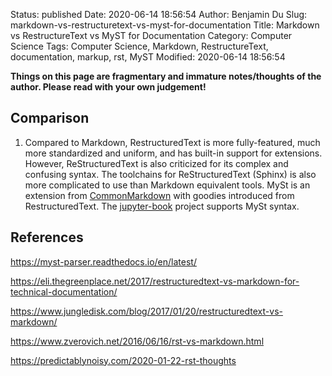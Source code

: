 Status: published
Date: 2020-06-14 18:56:54
Author: Benjamin Du
Slug: markdown-vs-restructuretext-vs-myst-for-documentation
Title: Markdown vs RestructureText vs MyST for Documentation
Category: Computer Science
Tags: Computer Science, Markdown, RestructureText, documentation, markup, rst, MyST
Modified: 2020-06-14 18:56:54

**Things on this page are fragmentary and immature notes/thoughts of the author. Please read with your own judgement!**

## Comparison

1. Compared to Markdown, 
    RestructuredText is more fully-featured, much more standardized and uniform,
    and has built-in support for extensions.
    However, 
    ReStructuredText is also criticized for its complex and confusing syntax.
    The toolchains for ReStructuredText (Sphinx) is also more complicated to use 
    than Markdown equivalent tools.
    MySt is an extension from [CommonMarkdown](https://commonmark.org/) 
    with goodies introduced from RestructuredText.
    The [jupyter-book](https://github.com/executablebooks/jupyter-book)
    project supports MySt syntax.

## References

https://myst-parser.readthedocs.io/en/latest/

https://eli.thegreenplace.net/2017/restructuredtext-vs-markdown-for-technical-documentation/

https://www.jungledisk.com/blog/2017/01/20/restructuredtext-vs-markdown/

https://www.zverovich.net/2016/06/16/rst-vs-markdown.html

https://predictablynoisy.com/2020-01-22-rst-thoughts